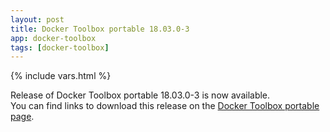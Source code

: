 ```yaml
---
layout: post
title: Docker Toolbox portable 18.03.0-3
app: docker-toolbox
tags: [docker-toolbox]
---
```

{% include vars.html %}

Release of Docker Toolbox portable 18.03.0-3 is now available.<br />
You can find links to download this release on the [Docker Toolbox portable page](/app/docker-toolbox-portable).